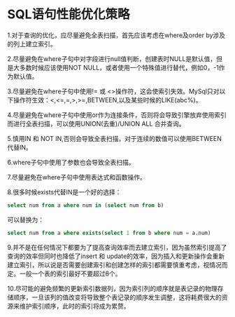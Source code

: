 # SQL语句性能优化策略

1.对于查询的优化，应尽量避免全表扫描，首先应该考虑在where及order by涉及的列上建立索引。

2.尽量避免在where子句中对字段进行null值判断，创建表时NULL是默认值，但是大多数时候应该使用NOT NULL，或者使用一个特殊值进行替代，例如0，-1作为默认值。

3.尽量避免在where子句中使用!= 或 <>操作符，这会使索引失效。MySql只对以下操作符生效：<,<=,=,>,>=,BETWEEN,以及某些时候的LIKE(abc%)。

4.尽量避免在where子句中使用or作为连接条件，否则将会导致引擎放弃使用索引而进行全表扫描，可以使用UNION(去重)/UNION ALL 合并查询。

5.慎用IN 和 NOT IN,否则会导致全表扫描，对于连续的数值可以使用BETWEEN代替IN。

6.where子句中使用了参数也会导致全表扫描。

7.尽量避免在where子句中使用表达式和函数操作。

8.很多时候exists代替IN是一个好的选择：
````sql
select num from a where num in (select num from b)
````
可以替换为： 
````sql
select num from a where exists(select 1 from b where num = a.num)
````

9.并不是在任何情况下都要为了提高查询效率而去建立索引，因为虽然索引提高了查询的效率但同时也降低了insert 和 update的效率，因为插入和更新操作会重新建立索引，所以说是否需要创建索引和创建怎样的索引都需要慎重考虑，视情况而定。一般一个表的索引最好不要超过6个。

10.尽可能的避免频繁的更新索引数据列，因为索引列的顺序就是表记录的物理存储顺序，一旦该列的值改变将导致整个表记录的顺序发生调整，这将耗费很大的资源来维护索引顺序，此时的索引将成为累赘。



